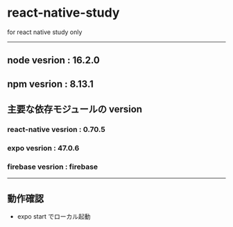 # react-native-study

for react native study only

---

## node vesrion : 16.2.0

## npm vesrion : 8.13.1

## 主要な依存モジュールの version

### react-native vesrion : 0.70.5

### expo vesrion : 47.0.6

### firebase vesrion : firebase

---

## 動作確認

- expo start でローカル起動
